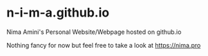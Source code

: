 # n-i-m-a.github.io
Nima Amini's Personal Website/Webpage hosted on github.io

Nothing fancy for now but feel free to take a look at https://nima.pro
